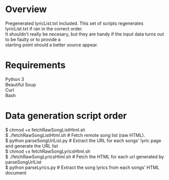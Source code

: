 # Overview
Pregenerated lyricList.txt included. This set of scripts regenerates lyricList.txt if ran in the correct order.  
It shouldn't really be necesary, but they are handy if the input data turns out to be faulty or to provide a  
starting point should a better source appear.  

# Requirements
Python 3  
Beautiful Soup  
Curl  
Bash  

# Data generation script order  
$ chmod +x fetchRawSongListHtml.sh  
$ ./fetchRawSongListHtml.sh           # Fetch remote song list (raw HTML).  
$ python parseSongUrlList.py          # Extract the URL for each songs' lyric page and generate the URL list  
$ chmod +x fetchRawSongLyricsHtml.sh  
$ ./fetchRawSongLyricsHtml.sh         # Fetch the HTML for each url generated by parseSongUrlList  
$ python parseLyrics.py               # Extract the song lyrics from each songs' HTML document  

